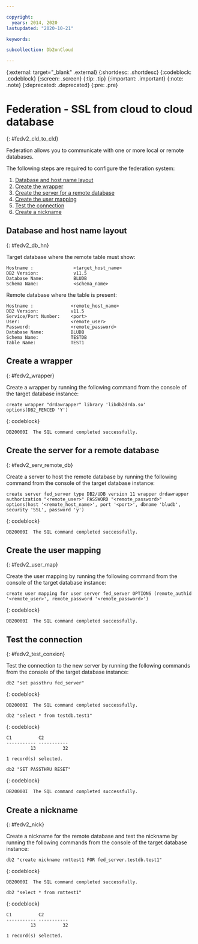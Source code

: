 ```yaml
---

copyright:
  years: 2014, 2020
lastupdated: "2020-10-21"

keywords: 

subcollection: Db2onCloud

---
```


<!-- Attribute definitions --> 
{:external: target="_blank" .external}
{:shortdesc: .shortdesc}
{:codeblock: .codeblock}
{:screen: .screen}
{:tip: .tip}
{:important: .important}
{:note: .note}
{:deprecated: .deprecated}
{:pre: .pre}

# Federation - SSL from cloud to cloud database
{: #fedv2_cld_to_cld}

Federation allows you to communicate with one or more local or remote databases.

The following steps are required to configure the federation system:

1. [Database and host name layout](#fedv2_db_hn)
1. [Create the wrapper](#fedv2_wrapper)
1. [Create the server for a remote database](#fedv2_serv_remote_db)
1. [Create the user mapping](#fedv2_user_map)
1. [Test the connection](#fedv2_test_conxion)
1. [Create a nickname](#fedv2_nick)

## Database and host name layout
{: #fedv2_db_hn}

Target database where the remote table must show:

```
Hostname :               <target_host_name>
DB2 Version:             v11.5
Database Name:           BLUDB
Schema Name:             <schema_name>
```

Remote database where the table is present:

```
Hostname :              <remote_host_name>
DB2 Version:            v11.5
Service/Port Number:    <port>
User:                   <remote_user>
Password:               <remote_password>
Database Name:          BLUDB
Schema Name:            TESTDB
Table Name:             TEST1
```

## Create a wrapper
{: #fedv2_wrapper}

Create a wrapper by running the following command from the console of the target database instance:

```
create wrapper "drdawrapper" library 'libdb2drda.so' options(DB2_FENCED 'Y')
```
{: codeblock}

```
DB20000I  The SQL command completed successfully.
```

## Create the server for a remote database
{: #fedv2_serv_remote_db}

Create a server to host the remote database by running the following command from the console of the target database instance:

```
create server fed_server type DB2/UDB version 11 wrapper drdawrapper authorization "<remote_user>" PASSWORD "<remote_password>" options(host '<remote_host_name>', port '<port>', dbname 'bludb', security 'SSL', password 'y')
```
{: codeblock}

```
DB20000I  The SQL command completed successfully.
```

## Create the user mapping
{: #fedv2_user_map}

Create the user mapping by running the following command from the console of the target database instance:

```
create user mapping for user server fed_server OPTIONS (remote_authid '<remote_user>', remote_password '<remote_password>')
```
{: codeblock}

```
DB20000I  The SQL command completed successfully.
```

## Test the connection
{: #fedv2_test_conxion}

Test the connection to the new server by running the following commands from the console of the target database instance:

```
db2 "set passthru fed_server"
```
{: codeblock}

```
DB20000I  The SQL command completed successfully.
```

```
db2 "select * from testdb.test1"
```
{: codeblock}

```
C1          C2
----------- -----------
         13          32

1 record(s) selected.
```

```
db2 "SET PASSTHRU RESET"
```
{: codeblock}

```
DB20000I  The SQL command completed successfully.
```


## Create a nickname
{: #fedv2_nick}

Create a nickname for the remote database and test the nickname by running the following commands from the console of the target database instance:
```
db2 "create nickname rmttest1 FOR fed_server.testdb.test1"
```
{: codeblock}

```
DB20000I  The SQL command completed successfully.
```

```
db2 "select * from rmttest1"
```
{: codeblock}

```
C1          C2
----------- -----------
         13          32

1 record(s) selected.
```

